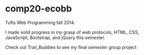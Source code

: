 # comp20-ecobb

Tufts Web Programming fall 2014.

I made solid progress in my grasp of web protocols, HTML, CSS, JavaScript, Bootstrap, and jQuery this semester.

Check out Trail_Buddies to see my final semester group project